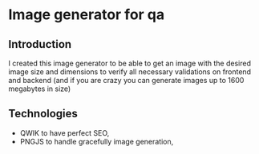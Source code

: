 # Image generator for qa

## Introduction

I created this image generator to be able to get an image with the desired image size and dimensions to verify all necessary validations on frontend and backend (and if you are crazy you can generate images up to 1600 megabytes in size)

## Technologies

- QWIK to have perfect SEO,
- PNGJS to handle gracefully image generation,
